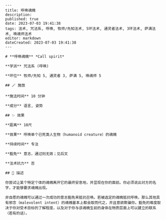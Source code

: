 
    ---
    title: 呼唤魂魄
    description: 
    published: true
    date: 2023-07-03 19:41:38
    tags: 法术, 咒法系, 呼唤, 牧师/先知法术, 5环法术, 通灵者法术, 3环法术, 萨满法术, 唤魂师法术
    editor: markdown
    dateCreated: 2023-07-03 19:41:38
    ---

    # **呼唤魂魄** *Call spirit*

    **学派** 咒法系 (呼唤) 

    **环位** 牧师/先知 5, 通灵者 3, 萨满 5, 唤魂师 5

    ## 🪄 施放

    **施法时间** 10 分钟

    **成分** 语言, 姿势

    ## ✨ 效果  

    **距离** 10尺 

    **效果** 呼唤单个已死类人生物（humanoid creature）的魂魄 

    **持续时间** 专注 

    **豁免** 意志，通过则无效；见后文

    **法术抗力** 否

    ## 📖 描述

    你尝试让某个特定个体的魂魄离开它的最终安息地，并显现在你的面前。你必须说出对方的名字，才能够要求魂魄出现。

    非自愿的魂魄可以通过一次成功的意志豁免来抵抗召唤。若被选定的魂魄抵抗呼唤，那么其他具有邪念（malevolent intent）的魂魄基本上都会取而代之，并且意欲欺骗你。豁免的难度取决于你对受术目标的了解程度，以及对于你与该魂魄生前的身体在物质层面上可以建立的联系（若有的话）。
    